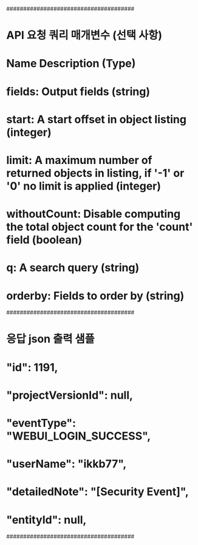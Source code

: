 ######################################
# API 요청 쿼리 매개변수 (선택 사항)
# Name	Description	(Type)
# fields:	Output fields (string)
# start:	A start offset in object listing (integer)
# limit:	A maximum number of returned objects in listing, if '-1' or '0' no limit is applied (integer)
# withoutCount:	Disable computing the total object count for the 'count' field (boolean)
# q:	A search query (string)
# orderby:	Fields to order by (string)

######################################
# 응답 json 출력 샘플
# "id": 1191,
# "projectVersionId": null,
# "eventType": "WEBUI_LOGIN_SUCCESS",
# "userName": "ikkb77",
# "detailedNote": "[Security Event]",
# "entityId": null,
######################################
